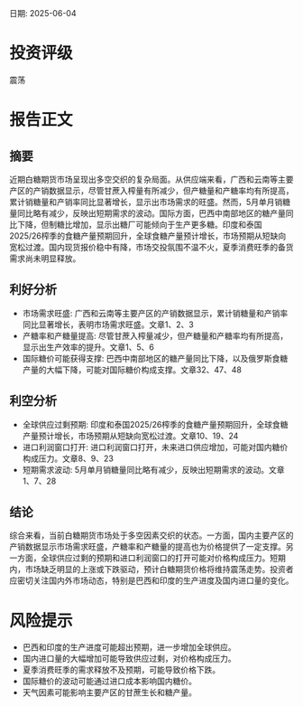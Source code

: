 
日期: 2025-06-04

# 投资评级

震荡

# 报告正文

## 摘要

近期白糖期货市场呈现出多空交织的复杂局面。从供应端来看，广西和云南等主要产区的产销数据显示，尽管甘蔗入榨量有所减少，但产糖量和产糖率均有所提高，累计销糖量和产销率同比显著增长，显示出市场需求的旺盛。然而，5月单月销糖量同比略有减少，反映出短期需求的波动。国际方面，巴西中南部地区的糖产量同比下降，但制糖比增加，显示出糖厂可能倾向于生产更多糖。印度和泰国2025/26榨季的食糖产量预期回升，全球食糖产量预计增长，市场预期从短缺向宽松过渡。国内现货报价稳中有降，市场交投氛围不温不火，夏季消费旺季的备货需求尚未明显释放。

## 利好分析

* 市场需求旺盛: 广西和云南等主要产区的产销数据显示，累计销糖量和产销率同比显著增长，表明市场需求旺盛。文章1、2、3
* 产糖率和产糖量提高: 尽管甘蔗入榨量减少，但产糖量和产糖率均有所提高，显示出生产效率的提升。文章1、5、6
* 国际糖价可能获得支撑: 巴西中南部地区的糖产量同比下降，以及俄罗斯食糖产量的大幅下降，可能对国际糖价构成支撑。文章32、47、48

## 利空分析

* 全球供应过剩预期: 印度和泰国2025/26榨季的食糖产量预期回升，全球食糖产量预计增长，市场预期从短缺向宽松过渡。文章10、19、24
* 进口利润窗口打开: 进口利润窗口打开，未来进口供应增加，可能对国内糖价构成压力。文章8、9、23
* 短期需求波动: 5月单月销糖量同比略有减少，反映出短期需求的波动。文章1、7、28

## 结论

综合来看，当前白糖期货市场处于多空因素交织的状态。一方面，国内主要产区的产销数据显示市场需求旺盛，产糖率和产糖量的提高也为价格提供了一定支撑。另一方面，全球供应过剩的预期和进口利润窗口的打开可能对价格构成压力。短期内，市场缺乏明显的上涨或下跌驱动，预计白糖期货价格将维持震荡走势。投资者应密切关注国内外市场动态，特别是巴西和印度的生产进度及国内进口量的变化。

# 风险提示

* 巴西和印度的生产进度可能超出预期，进一步增加全球供应。
* 国内进口量的大幅增加可能导致供应过剩，对价格构成压力。
* 夏季消费旺季的需求释放不及预期，可能导致价格下跌。
* 国际糖价的波动可能通过进口成本影响国内糖价。
* 天气因素可能影响主要产区的甘蔗生长和糖产量。

